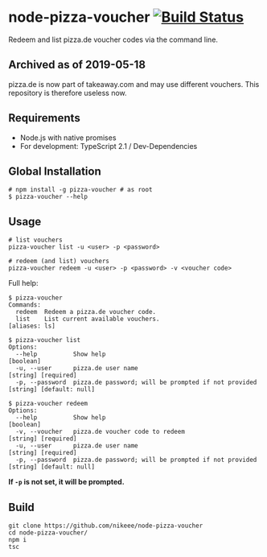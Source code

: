 # node-pizza-voucher [![Build Status](https://travis-ci.org/nikeee/node-pizza-voucher.svg?branch=master)](https://travis-ci.org/nikeee/node-pizza-voucher)
Redeem and list pizza.de voucher codes via the command line.

## Archived as of 2019-05-18
pizza.de is now part of takeaway.com and may use different vouchers. This repository is therefore useless now.

## Requirements
- Node.js with native promises
- For development: TypeScript 2.1 / Dev-Dependencies

## Global Installation
```Shell
# npm install -g pizza-voucher # as root
$ pizza-voucher --help
```

## Usage
```Shell
# list vouchers
pizza-voucher list -u <user> -p <password>

# redeem (and list) vouchers
pizza-voucher redeem -u <user> -p <password> -v <voucher code>
```

Full help:
```Shell
$ pizza-voucher
Commands:
  redeem  Redeem a pizza.de voucher code.
  list    List current available vouchers.                                        [aliases: ls]

$ pizza-voucher list
Options:
  --help          Show help                                                           [boolean]
  -u, --user      pizza.de user name                                        [string] [required]
  -p, --password  pizza.de password; will be prompted if not provided  [string] [default: null]

$ pizza-voucher redeem
Options:
  --help          Show help                                                          [boolean]
  -v, --voucher   pizza.de voucher code to redeem                          [string] [required]
  -u, --user      pizza.de user name                                       [string] [required]
  -p, --password  pizza.de password; will be prompted if not provided [string] [default: null]
```
**If `-p` is not set, it will be prompted.**

## Build
```Shell
git clone https://github.com/nikeee/node-pizza-voucher
cd node-pizza-voucher/
npm i
tsc
```
